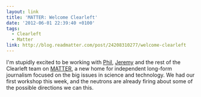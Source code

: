 ```yaml
---
layout: link
title: 'MATTER: Welcome Clearleft'
date: '2012-06-01 22:39:40 +0100'
tags:
  - Clearleft
  - Matter
link: http://blog.readmatter.com/post/24208310277/welcome-clearleft
---
```

I'm stupidly excited to be working with [Phil][1], [Jeremy][2] and the rest of the Clearleft team on [MATTER][3], a new home for independent long-form journalism focused on the big issues in science and technology. We had our first workshop this week, and the neutrons are already firing about some of the possible directions we can this.

[1]: http://gyford.com/
[2]: http://adactio.com/
[3]: http://readmatter.com/